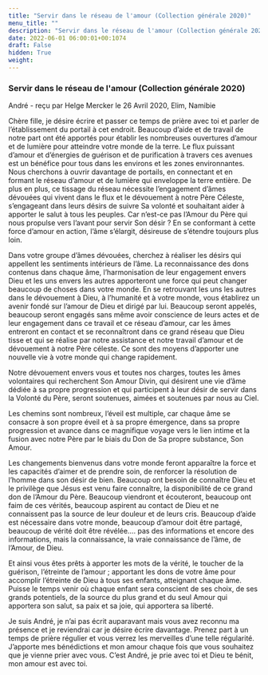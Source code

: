 ```yaml
---
title: "Servir dans le réseau de l'amour (Collection générale 2020)"
menu_title: ""
description: "Servir dans le réseau de l'amour (Collection générale 2020)"
date: 2022-06-01 06:00:01+00:1074
draft: False
hidden: True
weight:
---
```

### Servir dans le réseau de l'amour (Collection générale 2020)

André - reçu par Helge Mercker le 26 Avril 2020, Elim, Namibie

Chère fille, je désire écrire et passer ce temps de prière avec toi et parler de l’établissement du portail à cet endroit. Beaucoup d’aide et de travail de notre part ont été apportés pour établir les nombreuses ouvertures d’amour et de lumière pour atteindre votre monde de la terre. Le flux puissant d’amour et d’énergies de guérison et de purification à travers ces avenues est un bénéfice pour tous dans les environs et les zones environnantes. Nous cherchons à ouvrir davantage de portails, en connectant et en formant le réseau d’amour et de lumière qui enveloppe la terre entière. De plus en plus, ce tissage du réseau nécessite l’engagement d’âmes dévouées qui vivent dans le flux et le dévouement à notre Père Céleste, s’engageant dans leurs désirs de suivre Sa volonté et souhaitant aider à apporter le salut à tous les peuples. Car n’est-ce pas l’Amour du Père qui nous propulse vers l’avant pour servir Son désir ? En se conformant à cette force d’amour en action, l’âme s’élargit, désireuse de s’étendre toujours plus loin.

Dans votre groupe d’âmes dévouées, cherchez à réaliser les désirs qui appellent les sentiments intérieurs de l’âme. La reconnaissance des dons contenus dans chaque âme, l’harmonisation de leur engagement envers Dieu et les uns envers les autres apporteront une force qui peut changer beaucoup de choses dans votre monde. En se retrouvant les uns les autres dans le dévouement à Dieu, à l’humanité et à votre monde, vous établirez un avenir fondé sur l’amour de Dieu et dirigé par lui. Beaucoup seront appelés, beaucoup seront engagés sans même avoir conscience de leurs actes et de leur engagement dans ce travail et ce réseau d’amour, car les âmes entreront en contact et se reconnaîtront dans ce grand réseau que Dieu tisse et qui se réalise par notre assistance et notre travail d’amour et de dévouement à notre Père céleste. Ce sont des moyens d’apporter une nouvelle vie à votre monde qui change rapidement.

Notre dévouement envers vous et toutes nos charges, toutes les âmes volontaires qui recherchent Son Amour Divin, qui désirent une vie d’âme dédiée à sa propre progression et qui participent à leur désir de servir dans la Volonté du Père, seront soutenues, aimées et soutenues par nous au Ciel.

Les chemins sont nombreux, l’éveil est multiple, car chaque âme se consacre à son propre éveil et à sa propre émergence, dans sa propre progression et avance dans ce magnifique voyage vers le lien intime et la fusion avec notre Père par le biais du Don de Sa propre substance, Son Amour.

Les changements bienvenus dans votre monde feront apparaître la force et les capacités d’aimer et de prendre soin, de renforcer la résolution de l’homme dans son désir de bien. Beaucoup ont besoin de connaître Dieu et le privilège que Jésus est venu faire connaître, la disponibilité de ce grand don de l’Amour du Père. Beaucoup viendront et écouteront, beaucoup ont faim de ces vérités, beaucoup aspirent au contact de Dieu et ne connaissent pas la source de leur douleur et de leurs cris. Beaucoup d’aide est nécessaire dans votre monde, beaucoup d’amour doit être partagé, beaucoup de vérité doit être révélée…. pas des informations et encore des informations, mais la connaissance, la vraie connaissance de l’âme, de l’Amour, de Dieu.

Et ainsi vous êtes prêts à apporter les mots de la vérité, le toucher de la guérison, l’étreinte de l’amour ; apportant les dons de votre âme pour accomplir l’étreinte de Dieu à tous ses enfants, atteignant chaque âme. Puisse le temps venir où chaque enfant sera conscient de ses choix, de ses grands potentiels, de la source du plus grand et du seul Amour qui apportera son salut, sa paix et sa joie, qui apportera sa liberté.

Je suis André, je n’ai pas écrit auparavant mais vous avez reconnu ma présence et je reviendrai car je désire écrire davantage. Prenez part à un temps de prière régulier et vous verrez les merveilles d’une telle régularité. J’apporte mes bénédictions et mon amour chaque fois que vous souhaitez que je vienne prier avec vous. C’est André, je prie avec toi et Dieu te bénit, mon amour est avec toi.



